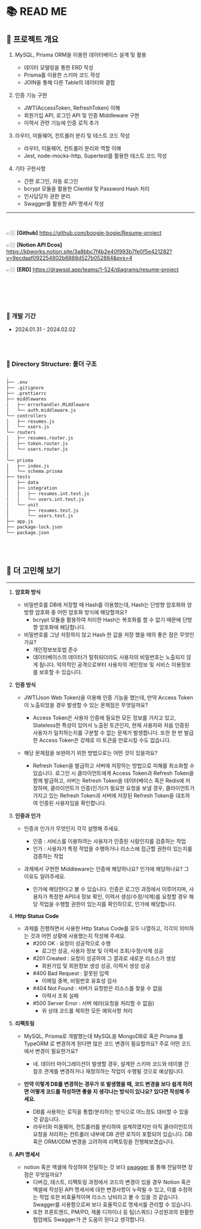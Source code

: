 # 📚 READ ME

## 📌 프로젝트 개요

1. MySQL, Prisma ORM을 이용한 데이터베이스 설계 및 활용

   - 데이터 모델링을 통한 ERD 작성
   - Prisma를 이용한 스키마 코드 작성
   - JOIN을 통해 다른 Table의 데이터와 결합

2. 인증 기능 구현

   - JWT(AccessToken, RefreshToken) 이해
   - 회원가입 API, 로그인 API 및 인증 Middleware 구현
   - 이력서 관련 기능에 인증 로직 추가

3. 라우터, 미들웨어, 컨트롤러 분리 및 테스트 코드 작성

   - 라우터, 미들웨어, 컨트롤러 분리와 역할 이해
   - Jest, node-mocks-http, Supertest를 활용한 테스트 코드 작성

4. 기타 구현사항
   - 간편 로그인, 자동 로그인
   - bcrypt 모듈을 활용한 ClientId 및 Password Hash 처리
   - 인사담당자 권한 분리
   - Swagger를 활용한 API 명세서 작성

---

<br>

👉🏼 **[Github]** https://github.com/boogie-bogie/Resume-project

👉🏼 **[Notion API Dcos]** https://kbworks.notion.site/3a8bbc7f4b2e40f993b7fe0f5e421282?v=9ecdaaf092254802b6888d527b052884&pvs=4

👉🏼 **[ERD]** https://drawsql.app/teams/1-524/diagrams/resume-project

<br>

<br><br>

### 🔧 개발 기간

- 2024.01.31 - 2024.02.02

<br><br>

### 📁 Directory Structure: 폴더 구조

```bash
.
├── .env
├── .gitignore
├── .prettierrc
├── middlewares
│   ├── errorhandler.Middleware
│   └── auth.middleware.js
└── controllers
│   ├── resumes.js
│   └── users.js
└── routers
│   ├── resumes.router.js
│   ├── token.router.js
│   └── users.router.js
│
└── prisma
│   ├── index.js
│   └── schema.prisma
├── tests
│   ├── data
│   ├── integration
│   │   ├── resumes.int.test.js
│   │   └── users.int.test.js
│   └── unit
│       ├── resumes.test.js
│       └── users.test.js
├── app.js
├── package-lock.json
└── package.json

```

<br><br>

## 📢 더 고민해 보기

---

1. **암호화 방식**

   - 비밀번호를 DB에 저장할 때 Hash를 이용했는데, Hash는 단방향 암호화와 양방향 암호화 중 어떤 암호화 방식에 해당할까요?
     - bcrypt 모듈을 활용하여 처리한 Hash는 복호화를 할 수 없기 때문에 단방향 암호화에 해당합니다.
   - 비밀번호를 그냥 저장하지 않고 Hash 한 값을 저장 했을 때의 좋은 점은 무엇인가요?
     - 개인정보보호법 준수
     - 데이터베이스의 데이터가 탈취되더라도 사용자의 비밀번호는 노출되지 않게 됩니다. 악의적인 공격으로부터 사용자의 개인정보 및 서비스 이용정보를 보호할 수 있습니다.

2. **인증 방식**

   - JWT(Json Web Token)을 이용해 인증 기능을 했는데, 만약 Access Token이 노출되었을 경우 발생할 수 있는 문제점은 무엇일까요?

     - Access Token은 사용자 인증에 필요한 모든 정보를 가지고 있고, Stateless한 특성이 있어서 노출된 토큰인지, 현재 사용자와 처음 인증된 사용자가 일치하는지를 구분할 수 없는 문제가 발생합니다. 또한 한 번 발급한 Access Token은 강제로 이 토큰을 만료시킬 수도 없습니다.

   - 해당 문제점을 보완하기 위한 방법으로는 어떤 것이 있을까요?
     - Refresh Token을 발급하고 서버에 저장하는 방법으로 피해를 최소화할 수 있습니다. 로그인 시 클라이언트에게 Access Token과 Refresh Token을 함께 발급하고, 서버는 Refresh Token을 데이터베이스 혹은 Redis에 저장하며, 클라이언트가 인증(인가)가 필요한 요청을 보낼 경우, 클라이언트가 가지고 있는 Refresh Token과 서버에 저장된 Refresh Token을 대조하여 인증된 사용자임을 확인합니다.

3. **인증과 인가**

   - 인증과 인가가 무엇인지 각각 설명해 주세요.

     - 인증 : 서비스를 이용하려는 사용자가 인증된 사람인지를 검증하는 작업
     - 인가 : 사용자가 특정 작업을 수행하거나 리소스에 접근할 권한이 있는지를 검증하는 작업

   - 과제에서 구현한 Middleware는 인증에 해당하나요? 인가에 해당하나요? 그 이유도 알려주세요.
     - 인가에 해당한다고 볼 수 있습니다. 인증은 로그인 과정에서 이루어지며, 사용자가 특정한 API(내 정보 확인, 이력서 생성/수정/삭제)를 요청할 경우 해당 작업을 수행할 권한이 있는지를 확인하므로, 인가에 해당합니다.

4. **Http Status Code**

   - 과제를 진행하면서 사용한 Http Status Code를 모두 나열하고, 각각이 의미하는 것과 어떤 상황에 사용했는지 작성해 주세요.
     - #200 OK : 요청이 성공적으로 수행
       - 로그인 성공, 사용자 정보 및 이력서 조회/수정/삭제 성공
     - #201 Created : 요청이 성공하여 그 결과로 새로운 리소스가 생성
       - 회원가입 및 회원정보 생성 성공, 이력서 생성 성공
     - #400 Bad Request : 잘못된 입력
       - 이메일 중복, 비밀번호 유효성 검사
     - #404 Not Found : 서버가 요청받은 리소스를 찾을 수 없음
       - 이력서 조회 실패
     - #500 Server Error : 서버 에러(요청을 처리할 수 없음)
       - 위 상태 코드를 제외한 모든 예외사항 처리

5. **리팩토링**

   - MySQL, Prisma로 개발했는데 MySQL을 MongoDB로 혹은 Prisma 를 TypeORM 로 변경하게 된다면 많은 코드 변경이 필요할까요? 주로 어떤 코드에서 변경이 필요한가요?

     - 네. 데이터 마이그레이션이 발생할 경우, 설계한 스키마 코드와 테이블 간 참조 관계를 변경하거나 재정의하는 작업이 수행될 것으로 예상됩니다.

   - **만약 이렇게 DB를 변경하는 경우가 또 발생했을 때, 코드 변경을 보다 쉽게 하려면 어떻게 코드를 작성하면 좋을 지 생각나는 방식이 있나요? 있다면 작성해 주세요.**
     - DB를 사용하는 로직을 통합/분리하는 방식으로 어느정도 대비할 수 있을 것 같습니다.
     - 라우터와 미들웨어, 컨트롤러를 분리하여 설계하였지만 아직 클라이언트의 요청을 처리하는 컨트롤러 내부에 DB 관련 로직이 포함되어 있습니다. DB 혹은 ORM/ODM 변경을 고려하여 리펙토링을 진행해보겠습니다.

6. **API 명세서**
   - notion 혹은 엑셀에 작성하여 전달하는 것 보다 [swagger](https://swagger.io/) 를 통해 전달하면 장점은 무엇일까요?
     - 디버깅, 테스트, 리펙토링 과정에서 코드의 변경이 있을 경우 Notion 혹은 엑셀에 작성된 API 명세서에 대한 변경사항이 누락될 수 있고, 이를 수정하는 작업 또한 비효율적이며 리소스 낭비라고 볼 수 있을 것 같습니다. Swagger를 사용함으로써 보다 효율적으로 명세서를 관리할 수 있습니다.
     - 또한 프론트엔드, PM/PO, 제품 디자이너 등 팀(스쿼드) 구성원과의 원활한 협업에도 Swagger가 큰 도움이 된다고 생각합니다.
